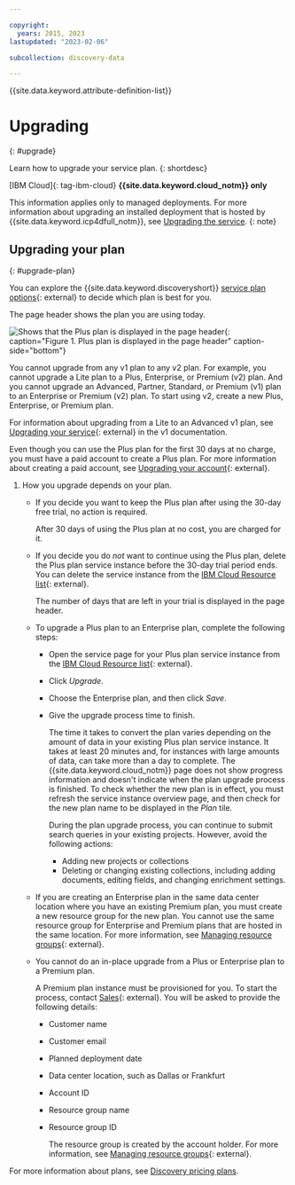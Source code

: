 ```yaml
---

copyright:
  years: 2015, 2023
lastupdated: "2023-02-06"

subcollection: discovery-data

---
```


{{site.data.keyword.attribute-definition-list}}

# Upgrading
{: #upgrade}

Learn how to upgrade your service plan.
{: shortdesc}

[IBM Cloud]{: tag-ibm-cloud} **{{site.data.keyword.cloud_notm}} only**

This information applies only to managed deployments. For more information about upgrading an installed deployment that is hosted by {{site.data.keyword.icp4dfull_notm}}, see [Upgrading the service](/docs/discovery-data?topic=discovery-data-upgrade-data).
{: note}

## Upgrading your plan
{: #upgrade-plan}

You can explore the {{site.data.keyword.discoveryshort}} [service plan options](https://www.ibm.com/cloud/watson-discovery/pricing-2/){: external} to decide which plan is best for you.

The page header shows the plan you are using today.

![Shows that the Plus plan is displayed in the page header](images/plan-in-header.png){: caption="Figure 1. Plus plan is displayed in the page header" caption-side="bottom"}

You cannot upgrade from any v1 plan to any v2 plan. For example, you cannot upgrade a Lite plan to a Plus, Enterprise, or Premium (v2) plan. And you cannot upgrade an Advanced, Partner, Standard, or Premium (v1) plan to an Enterprise or Premium (v2) plan. To start using v2, create a new Plus, Enterprise, or Premium plan.

For information about upgrading from a Lite to an Advanced v1 plan, see [Upgrading your service](/docs/discovery?topic=discovery-upgrading-your-plan#service){: external} in the v1 documentation.

Even though you can use the Plus plan for the first 30 days at no charge, you must have a paid account to create a Plus plan. For more information about creating a paid account, see [Upgrading your account](/docs/account?topic=account-upgrading-account){: external}.

1.  How you upgrade depends on your plan.

    -   If you decide you want to keep the Plus plan after using the 30-day free trial, no action is required.

        After 30 days of using the Plus plan at no cost, you are charged for it.

    -   If you decide you do *not* want to continue using the Plus plan, delete the Plus plan service instance before the 30-day trial period ends. You can delete the service instance from the [IBM Cloud Resource list](https://cloud.ibm.com/resources){: external}.

        The number of days that are left in your trial is displayed in the page header.

    -   To upgrade a Plus plan to an Enterprise plan, complete the following steps:

        -   Open the service page for your Plus plan service instance from the [IBM Cloud Resource list](https://cloud.ibm.com/resources){: external}.
        -   Click *Upgrade*.
        -   Choose the Enterprise plan, and then click *Save*.
        -   Give the upgrade process time to finish.
        
            The time it takes to convert the plan varies depending on the amount of data in your existing Plus plan service instance. It takes at least 20 minutes and, for instances with large amounts of data, can take more than a day to complete. The {{site.data.keyword.cloud_notm}} page does not show progress information and doesn't indicate when the plan upgrade process is finished. To check whether the new plan is in effect, you must refresh the service instance overview page, and then check for the new plan name to be displayed in the *Plan* tile.
            
            During the plan upgrade process, you can continue to submit search queries in your existing projects. However, avoid the following actions:

            -   Adding new projects or collections
            -   Deleting or changing existing collections, including adding documents, editing fields, and changing enrichment settings.

    -   If you are creating an Enterprise plan in the same data center location where you have an existing Premium plan, you must create a new resource group for the new plan. You cannot use the same resource group for Enterprise and Premium plans that are hosted in the same location. For more information, see [Managing resource groups](/docs/account?topic=account-rgs&interface=ui){: external}.
    -   You cannot do an in-place upgrade from a Plus or Enterprise plan to a Premium plan.

        A Premium plan instance must be provisioned for you. To start the process, contact [Sales](https://www.ibm.com/account/reg/us-en/signup?formid=MAIL-watson&disableCookie=Yes){: external}. You will be asked to provide the following details:

        -   Customer name
        -   Customer email
        -   Planned deployment date
        -   Data center location, such as Dallas or Frankfurt
        -   Account ID
        -   Resource group name
        -   Resource group ID

            The resource group is created by the account holder. For more information, see [Managing resource groups](/docs/account?topic=account-rgs&interface=ui){: external}.

For more information about plans, see [Discovery pricing plans](/docs/discovery-data?topic=discovery-data-pricing-plans).
